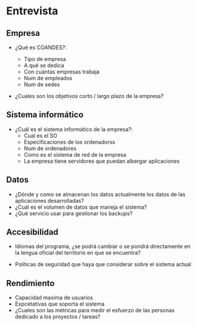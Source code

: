 # Entrevista

## Empresa

* ¿Qué es COANDES?:
  * Tipo de empresa
  * A qué se dedica
  * Con cuántas empresas trabaja
  * Num de empleados
  * Num de sedes

* ¿Cuales son los objetivos corto / largo plazo de la empresa?

## Sistema informático

* ¿Cuál es el sistema informático de la empresa?:
  * Cual es el SO
  * Especificaciones de los ordenadorss
  * Num de ordenadores
  * Como es el sistema de red de la empresa
  * La empresa tiene servidores que puedan albergar aplicaciones

## Datos

* ¿Dónde y como se almacenan los datos actualmente los datos
de las aplicaciones desarrolladas?
* ¿Cuál es el volumen de datos que maneja el sistema?
* ¿Qué servicio usar para gestionar los backups?

## Accesibilidad

* Idiomas del programa, ¿se podrá cambiar o se pondrá directamente
en la lengua oficial del territorio en que se encuentra?

* Politicas de seguridad que haya que considerar sobre el sistema
actual

## Rendimiento

* Capacidad maxima de usuarios
* Expcetativas que soporta el sistema
* ¿Cuales son las métricas para medir el esfuerzo de las personas
dedicado a los proyectos / tareas?
